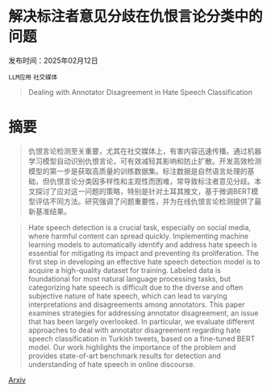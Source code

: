 # 解决标注者意见分歧在仇恨言论分类中的问题

发布时间：2025年02月12日

`LLM应用` `社交媒体`

> Dealing with Annotator Disagreement in Hate Speech Classification

# 摘要

> 仇恨言论检测至关重要，尤其在社交媒体上，有害内容迅速传播。通过机器学习模型自动识别仇恨言论，可有效减轻其影响和防止扩散。开发高效检测模型的第一步是获取高质量的训练数据集。标注数据是自然语言处理的基础，但仇恨言论分类因多样性和主观性而困难，常导致标注者意见分歧。本文探讨了应对这一问题的策略，特别是针对土耳其推文，基于微调BERT模型评估不同方法。研究强调了问题重要性，并为在线仇恨言论检测提供了最新基准结果。

> Hate speech detection is a crucial task, especially on social media, where harmful content can spread quickly. Implementing machine learning models to automatically identify and address hate speech is essential for mitigating its impact and preventing its proliferation. The first step in developing an effective hate speech detection model is to acquire a high-quality dataset for training. Labeled data is foundational for most natural language processing tasks, but categorizing hate speech is difficult due to the diverse and often subjective nature of hate speech, which can lead to varying interpretations and disagreements among annotators. This paper examines strategies for addressing annotator disagreement, an issue that has been largely overlooked. In particular, we evaluate different approaches to deal with annotator disagreement regarding hate speech classification in Turkish tweets, based on a fine-tuned BERT model. Our work highlights the importance of the problem and provides state-of-art benchmark results for detection and understanding of hate speech in online discourse.

[Arxiv](https://arxiv.org/abs/2502.08266)